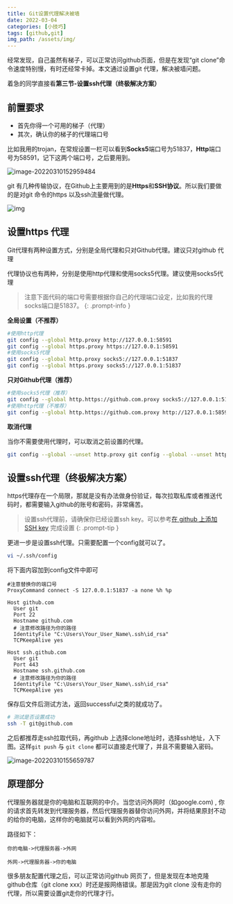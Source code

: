 ```yaml
---
title: Git设置代理解决被墙
date: 2022-03-04
categories: [小技巧]
tags: [github,git]  
img_path: /assets/img/
---
```


经常发现，自己虽然有梯子，可以正常访问github页面，但是在发现“git clone”命令速度特别慢，有时还经常卡掉。本文通过设置git 代理，解决被墙问题。

着急的同学直接看**第三节-设置ssh代理（终极解决方案）**

## 前置要求

- 首先你得一个可用的梯子（代理）
- 其次，确认你的梯子的代理端口号

比如我用的trojan，在常规设置一栏可以看到**Socks5**端口号为51837，**Http**端口号为58591，记下这两个端口号，之后要用到。

![image-20220310152959484](2022-03-05-git设置代理解决被墙.assets/image-20220310152959484.png)

git 有几种传输协议，在Github上主要用到的是**Https**和**SSH协议**。所以我们要做的是对git 命令的https 以及ssh流量做代理。

![img](2022-03-05-git设置代理解决被墙.assets/GIT协议.png)

## 设置https 代理

Git代理有两种设置方式，分别是全局代理和只对Github代理。建议只对github 代理

代理协议也有两种，分别是使用http代理和使用socks5代理。建议使用socks5代理

>注意下面代码的端口号需要根据你自己的代理端口设定，比如我的代理socks端口是51837。
{: .prompt-info }

**全局设置（不推荐）**

```bash
#使用http代理 
git config --global http.proxy http://127.0.0.1:58591
git config --global https.proxy https://127.0.0.1:58591
#使用socks5代理
git config --global http.proxy socks5://127.0.0.1:51837
git config --global https.proxy socks5://127.0.0.1:51837
```

**只对Github代理（推荐）**

```bash
#使用socks5代理（推荐）
git config --global http.https://github.com.proxy socks5://127.0.0.1:51837
#使用http代理（不推荐）
git config --global http.https://github.com.proxy http://127.0.0.1:58591
```

**取消代理**

当你不需要使用代理时，可以取消之前设置的代理。

```bash
git config --global --unset http.proxy git config --global --unset https.proxy
```

## 设置ssh代理（终极解决方案）

https代理存在一个局限，那就是没有办法做身份验证，每次拉取私库或者推送代码时，都需要输入github的账号和密码，非常痛苦。

> 设置ssh代理前，请确保你已经设置ssh key。可以参考[在 github 上添加 SSH key](https://tjfish.github.io/posts/%E5%9C%A8github%E4%B8%8A%E6%B7%BB%E5%8A%A0SSH-key/)  完成设置
{: .prompt-tip }

更进一步是设置ssh代理。只需要配置一个config就可以了。

```bash
vi ~/.ssh/config
```

将下面内容加到config文件中即可

```
#注意替换你的端口号
ProxyCommand connect -S 127.0.0.1:51837 -a none %h %p

Host github.com
  User git
  Port 22
  Hostname github.com
  # 注意修改路径为你的路径
  IdentityFile "C:\Users\Your_User_Name\.ssh\id_rsa"
  TCPKeepAlive yes

Host ssh.github.com
  User git
  Port 443
  Hostname ssh.github.com
  # 注意修改路径为你的路径
  IdentityFile "C:\Users\Your_User_Name\.ssh\id_rsa"
  TCPKeepAlive yes
```

保存后文件后测试方法，返回successful之类的就成功了。

```bash
# 测试是否设置成功
ssh -T git@github.com
```

之后都推荐走ssh拉取代码，再github 上选择clone地址时，选择ssh地址，入下图。这样`git push` 与 `git clone` 都可以直接走代理了，并且不需要输入密码。

![image-20220310155659787](2022-03-05-git设置代理解决被墙.assets/image-20220310155659787.png)

## 原理部分

代理服务器就是你的电脑和互联网的中介。当您访问外网时（如google.com) , 你的请求首先转发到代理服务器，然后代理服务器替你访问外网，并将结果原封不动的给你的电脑，这样你的电脑就可以看到外网的内容啦。

路径如下：

```
你的电脑->代理服务器->外网

外网->代理服务器->你的电脑
```

很多朋友配置代理之后，可以正常访问github 网页了，但是发现在本地克隆github仓库（git clone xxx）时还是报网络错误。那是因为git clone 没有走你的代理，所以需要设置git走你的代理才行。